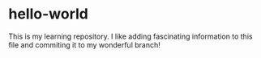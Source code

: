 # hello-world
This is my learning repository.
I like adding fascinating information to this file and commiting it to my wonderful branch!

